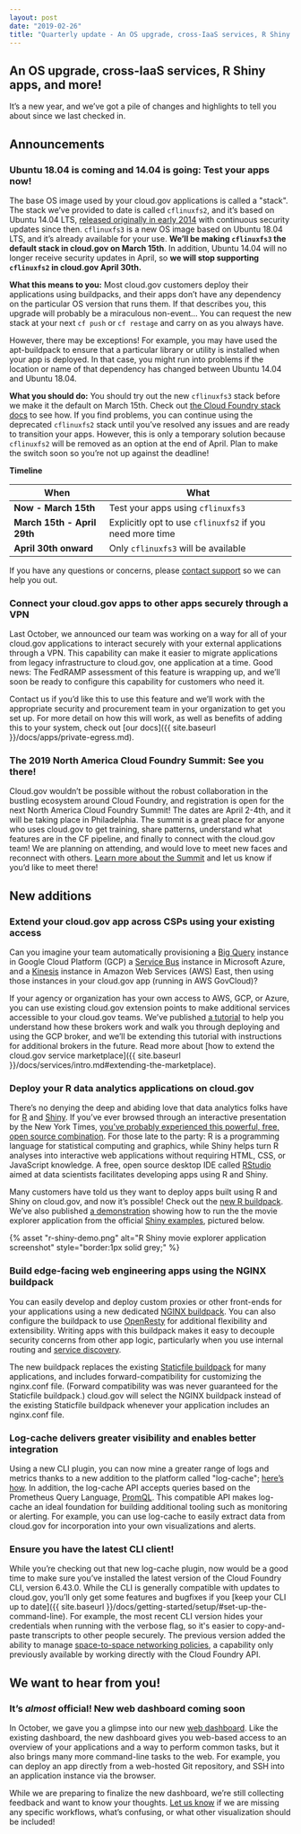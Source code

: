 ```yaml
---
layout: post
date: "2019-02-26"
title: "Quarterly update - An OS upgrade, cross-IaaS services, R Shiny apps, and more!" 
---
```




## An OS upgrade, cross-IaaS services, R Shiny apps, and more!

It’s a new year, and we’ve got a pile of changes and highlights to tell you about since we last checked in.

## Announcements

### **Ubuntu 18.04 is coming and 14.04 is going: Test your apps now!**

The base OS image used by your cloud.gov applications is called a "stack". The stack we’ve provided to date is called `cflinuxfs2`, and it’s based on Ubuntu 14.04 LTS, [released originally in early 2014](https://www.ubuntu.com/about/release-cycle) with continuous security updates since then. `cflinuxfs3` is a new OS image based on Ubuntu 18.04 LTS, and it’s already available for your use. **We’ll be making `cflinuxfs3` the default stack in cloud.gov on March 15th**. In addition, Ubuntu 14.04 will no longer receive security updates in April, so **we will stop supporting `cflinuxfs2` in cloud.gov April 30th.**

**What this means to you:** Most cloud.gov customers deploy their applications using buildpacks, and their apps don’t have any dependency on the particular OS version that runs them. If that describes you, this upgrade will probably be a miraculous non-event… You can request the new stack at your next `cf push` or `cf restage` and carry on as you always have. 

However, there may be exceptions! For example, you may have used the apt-buildpack to ensure that a particular library or utility is installed when your app is deployed. In that case, you might run into problems if the location or name of that dependency has changed between Ubuntu 14.04 and Ubuntu 18.04.

**What you should do:** You should try out the new `cflinuxfs3` stack before we make it the default on March 15th. Check out [the Cloud Foundry stack docs](https://docs.cloudfoundry.org/devguide/deploy-apps/stacks.html) to see how. If you find problems, you can continue using the deprecated `cflinuxfs2` stack until you’ve resolved any issues and are ready to transition your apps. However, this is only a temporary solution because `cflinuxfs2` will be removed as an option at the end of April. Plan to make the switch soon so you’re not up against the deadline! 

**Timeline**

| When | What|
|----|----|
| **Now - March 15th**	| Test your apps using `cflinuxfs3` |
| **March 15th - April 29th** |	Explicitly opt to use `cflinuxfs2` if you need more time |
| **April 30th onward** | Only `cflinuxfs3` will be available |

If you have any questions or concerns, please [contact support](mailto:support@cloud.gov) so we can help you out.

### Connect your cloud.gov apps to other apps securely through a VPN

Last October, we announced our team was working on a way for all of your cloud.gov applications to interact securely with your external applications through a VPN. This capability can make it easier to migrate applications from legacy infrastructure to cloud.gov, one application at a time. Good news: The FedRAMP assessment of this feature is wrapping up, and we’ll soon be ready to configure this capability for customers who need it.

Contact us if you’d like this to use this feature and we’ll work with the appropriate security and procurement team in your organization to get you set up. For more detail on how this will work, as well as benefits of adding this to your system, check out [our docs]({{ site.baseurl }}/docs/apps/private-egress.md). 

### The 2019 North America Cloud Foundry Summit: See you there!

Cloud.gov wouldn’t be possible without the robust collaboration in the bustling ecosystem around Cloud Foundry, and registration is open for the next North America Cloud Foundry Summit! The dates are April 2-4th, and it will be taking place in Philadelphia. The summit is a great place for anyone who uses cloud.gov to get training, share patterns, understand what features are in the CF pipeline, and finally to connect with the cloud.gov team! We are planning on attending, and would love to meet new faces and reconnect with others. [Learn more about the Summit](https://www.cloudfoundry.org/event/nasummit2019/) and let us know if you’d like to meet there!  

## New additions

### Extend your cloud.gov app across CSPs using your existing access

Can you imagine your team automatically provisioning a [Big Query](https://cloud.google.com/bigquery/) instance in Google Cloud Platform (GCP) a [Service Bus](https://azure.microsoft.com/en-us/services/service-bus/) instance in Microsoft Azure, and a [Kinesis](https://aws.amazon.com/kinesis/) instance in Amazon Web Services (AWS) East, then using those instances in your cloud.gov app (running in AWS GovCloud)? 

If your agency or organization has your own access to AWS, GCP, or Azure, you can use existing cloud.gov extension points to make additional services accessible to your cloud.gov teams. We’ve published [a tutorial](https://github.com/18F/cf-byo-broker) to help you understand how these brokers work and walk you through deploying and using the GCP broker, and we’ll be extending this tutorial with instructions for additional brokers in the future. Read more about [how to extend the cloud.gov service marketplace]({{ site.baseurl }}/docs/services/intro.md#extending-the-marketplace).

### Deploy your R data analytics applications on cloud.gov

There’s no denying the deep and abiding love that data analytics folks have for [R](https://www.r-project.org/about.html) and [Shiny](https://shiny.rstudio.com/). If you’ve ever browsed through an interactive presentation by the New York Times, [you’ve probably experienced this powerful, free, open source combination](https://blog.revolutionanalytics.com/2011/03/how-the-new-york-times-uses-r-for-data-visualization.html). For those late to the party: R is a programming language for statistical computing and graphics, while Shiny helps turn R analyses into interactive web applications without requiring HTML, CSS, or JavaScript knowledge. A free, open source desktop IDE called [RStudio](https://www.rstudio.com/) aimed at data scientists facilitates developing apps using R and Shiny.

Many customers have told us they want to deploy apps built using R and Shiny on cloud.gov, and now it’s possible! Check out the [new R buildpack](https://docs.cloudfoundry.org/buildpacks/r/index.html). We’ve also published [a demonstration](https://github.com/18f/cf-rshiny-demo) showing how to run the the movie explorer application from the official [Shiny examples](https://github.com/rstudio/shiny-examples), pictured below.

{% asset "r-shiny-demo.png" alt="R Shiny movie explorer application screenshot" style="border:1px solid grey;" %}

### Build edge-facing web engineering apps using the NGINX buildpack

You can easily develop and deploy custom proxies or other front-ends for your applications using a new dedicated [NGINX buildpack](https://docs.cloudfoundry.org/buildpacks/nginx/index.html). You can also configure the buildpack to use [OpenResty](https://openresty.org/en/) for additional flexibility and extensibility. Writing apps with this buildpack makes it easy to decouple security concerns from other app logic, particularly when you use internal routing and [service discovery](https://docs.cloudfoundry.org/devguide/deploy-apps/cf-networking.html#discovery).

The new buildpack replaces the existing [Staticfile buildpack](https://docs.cloudfoundry.org/buildpacks/staticfile/index.html) for many applications, and includes forward-compatibility for customizing the nginx.conf file. (Forward compatibility was was never guaranteed for the Staticfile buildpack.) cloud.gov will select the NGINX buildpack instead of the existing Staticfile buildpack whenever your application includes an nginx.conf file.

### Log-cache delivers greater visibility and enables better integration

Using a new CLI plugin, you can now mine a greater range of logs and metrics thanks to a new addition to the platform called "log-cache"; [here’s how](https://github.com/cloudfoundry/log-cache-cli). In addition, the log-cache API accepts queries based on the Prometheus Query Language, [PromQL](https://prometheus.io/docs/prometheus/latest/querying/basics/). This compatible API makes log-cache an ideal foundation for building additional tooling such as monitoring or alerting. For example, you can use log-cache to easily extract data from cloud.gov for incorporation into your own visualizations and alerts.

### Ensure you have the latest CLI client!

While you’re checking out that new log-cache plugin, now would be a good time to make sure you’ve installed the latest version of the Cloud Foundry CLI, version 6.43.0. While the CLI is generally compatible with updates to cloud.gov, you’ll only get some features and bugfixes if you [keep your CLI up to date]({{ site.baseurl }}/docs/getting-started/setup/#set-up-the-command-line). For example, the most recent CLI version hides your credentials when running with the verbose flag, so it's easier to copy-and-paste transcripts to other people securely. The previous version added the ability to manage [space-to-space networking policies](https://github.com/cloudfoundry/cli/releases/tag/v6.42.0), a capability only previously available by working directly with the Cloud Foundry API.

## We want to hear from you!

### It’s _almost_ official! New web dashboard coming soon

In October, we gave you a glimpse into our new [web dashboard](https://dashboard-beta.fr.cloud.gov/login). Like the existing dashboard, the new dashboard gives you web-based access to an overview of your applications and a way to perform common tasks, but it also brings many more command-line tasks to the web. For example, you can deploy an app directly from a web-hosted Git repository, and SSH into an application instance via the browser.

While we are preparing to finalize the new dashboard, we’re still collecting feedback and want to know your thoughts. [Let us know](mailto:support@cloud.gov) if we are missing any specific workflows, what’s confusing, or what other visualization should be included! 

